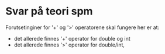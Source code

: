 # Svar på teori spm

Forutsetinginer for '+' og '>' operatorene skal fungere her er at:
- det allerede finnes '+' operator for double og int 
- det allerede finnes '>' operator for double/int,

